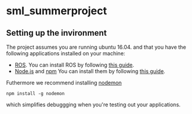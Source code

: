 # sml_summerproject


## Setting up the invironment
The project assumes you are running ubuntu 16.04. and that you have the following applications installed on your machine:
* [ROS](https://www.ros.org/). You can install ROS by following [this guide](http://wiki.ros.org/kinetic/Installation/Ubuntu).
* [Node.js](https://nodejs.org/en/) and [npm](https://www.npmjs.com/) You can install them by following [this guide](https://tecadmin.net/install-latest-nodejs-npm-on-ubuntu/).

Futhermore we recommend installing [nodemon](https://www.npmjs.com/package/nodemon)

	npm install -g nodemon

which simplifies debuggging when you're testing out your applications.

